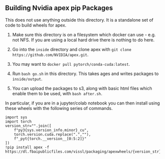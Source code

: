 ## Building Nvidia apex pip Packages

This does not use anything outside this directory.
It is a standalone set of code to build wheels
for apex.

1. Make sure this directory is on a filesystem which docker can
use - e.g. not NFS. If you are using a local hard drive there is
nothing to do here.

2. Go into the `inside` directory and clone apex with
`git clone https://github.com/NVIDIA/apex.git`.

3. You may want to `docker pull pytorch/conda-cuda:latest`.

4. Run `bash go.sh` in this directory. This takes ages
and writes packages to `inside/output`.

5. You can upload the packages to s3, along with basic html files
which enable them to be used, with `bash after.sh`.


In particular, if you are in a jupyter/colab notebook you can
then install using these wheels with the following series of
commands.

```
import sys
import torch
version_str="".join([
    f"py3{sys.version_info.minor}_cu",
    torch.version.cuda.replace(".",""),
    f"_pyt{torch.__version__[0:5:2]}"
])
!pip install apex -f https://dl.fbaipublicfiles.com/vissl/packaging/apexwheels/{version_str}/download.html
```
